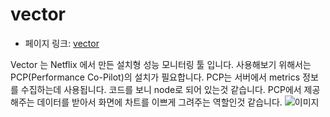 # vector

 - 페이지 링크: [vector](https://github.com/Netflix/vector)

Vector 는 Netflix 에서 만든 설치형 성능 모니터링 툴 입니다.
사용해보기 위해서는 PCP(Performance Co-Pilot)의 설치가 필요합니다.
PCP는 서버에서 metrics 정보를 수집하는데 사용됩니다.
코드를 보니 node로 되어 있는것 같습니다.
PCP에서 제공해주는 데이터를 받아서 화면에 차트를 이쁘게 그려주는 역할인것 같습니다.
![이미지](https://github.com/Netflix/vector/wiki/img/screenshot.png)
